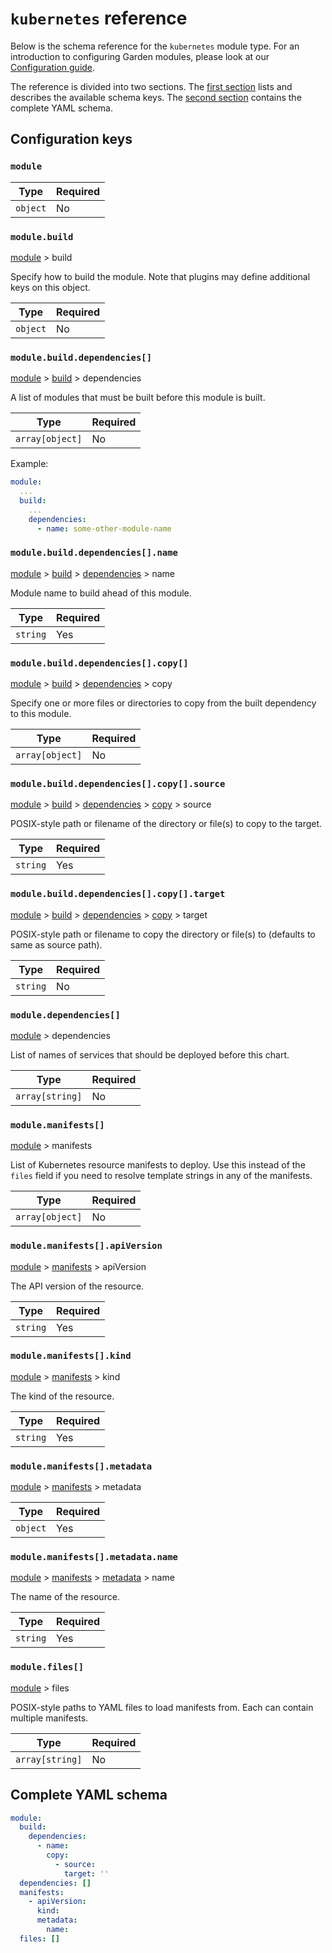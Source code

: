 # `kubernetes` reference

Below is the schema reference for the `kubernetes` module type. For an introduction to configuring Garden modules, please look at our [Configuration guide](../../using-garden/configuration-files.md).

The reference is divided into two sections. The [first section](#configuration-keys) lists and describes the available schema keys. The [second section](#complete-yaml-schema) contains the complete YAML schema.

## Configuration keys

### `module`



| Type | Required |
| ---- | -------- |
| `object` | No
### `module.build`
[module](#module) > build

Specify how to build the module. Note that plugins may define additional keys on this object.

| Type | Required |
| ---- | -------- |
| `object` | No
### `module.build.dependencies[]`
[module](#module) > [build](#module.build) > dependencies

A list of modules that must be built before this module is built.

| Type | Required |
| ---- | -------- |
| `array[object]` | No

Example:
```yaml
module:
  ...
  build:
    ...
    dependencies:
      - name: some-other-module-name
```
### `module.build.dependencies[].name`
[module](#module) > [build](#module.build) > [dependencies](#module.build.dependencies[]) > name

Module name to build ahead of this module.

| Type | Required |
| ---- | -------- |
| `string` | Yes
### `module.build.dependencies[].copy[]`
[module](#module) > [build](#module.build) > [dependencies](#module.build.dependencies[]) > copy

Specify one or more files or directories to copy from the built dependency to this module.

| Type | Required |
| ---- | -------- |
| `array[object]` | No
### `module.build.dependencies[].copy[].source`
[module](#module) > [build](#module.build) > [dependencies](#module.build.dependencies[]) > [copy](#module.build.dependencies[].copy[]) > source

POSIX-style path or filename of the directory or file(s) to copy to the target.

| Type | Required |
| ---- | -------- |
| `string` | Yes
### `module.build.dependencies[].copy[].target`
[module](#module) > [build](#module.build) > [dependencies](#module.build.dependencies[]) > [copy](#module.build.dependencies[].copy[]) > target

POSIX-style path or filename to copy the directory or file(s) to (defaults to same as source path).

| Type | Required |
| ---- | -------- |
| `string` | No
### `module.dependencies[]`
[module](#module) > dependencies

List of names of services that should be deployed before this chart.

| Type | Required |
| ---- | -------- |
| `array[string]` | No
### `module.manifests[]`
[module](#module) > manifests

List of Kubernetes resource manifests to deploy. Use this instead of the `files` field if you need to resolve template strings in any of the manifests.

| Type | Required |
| ---- | -------- |
| `array[object]` | No
### `module.manifests[].apiVersion`
[module](#module) > [manifests](#module.manifests[]) > apiVersion

The API version of the resource.

| Type | Required |
| ---- | -------- |
| `string` | Yes
### `module.manifests[].kind`
[module](#module) > [manifests](#module.manifests[]) > kind

The kind of the resource.

| Type | Required |
| ---- | -------- |
| `string` | Yes
### `module.manifests[].metadata`
[module](#module) > [manifests](#module.manifests[]) > metadata



| Type | Required |
| ---- | -------- |
| `object` | Yes
### `module.manifests[].metadata.name`
[module](#module) > [manifests](#module.manifests[]) > [metadata](#module.manifests[].metadata) > name

The name of the resource.

| Type | Required |
| ---- | -------- |
| `string` | Yes
### `module.files[]`
[module](#module) > files

POSIX-style paths to YAML files to load manifests from. Each can contain multiple manifests.

| Type | Required |
| ---- | -------- |
| `array[string]` | No


## Complete YAML schema
```yaml
module:
  build:
    dependencies:
      - name:
        copy:
          - source:
            target: ''
  dependencies: []
  manifests:
    - apiVersion:
      kind:
      metadata:
        name:
  files: []
```
